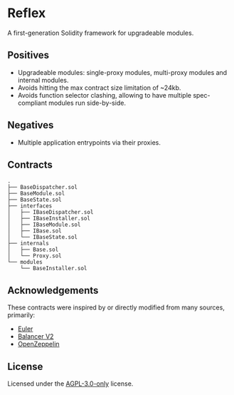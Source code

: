 # Reflex

A first-generation Solidity framework for upgradeable modules.

## Positives

- Upgradeable modules: single-proxy modules, multi-proxy modules and internal modules.
- Avoids hitting the max contract size limitation of ~24kb.
- Avoids function selector clashing, allowing to have multiple spec-compliant modules run side-by-side.

## Negatives

- Multiple application entrypoints via their proxies.

## Contracts

```
.
├── BaseDispatcher.sol
├── BaseModule.sol
├── BaseState.sol
├── interfaces
│   ├── IBaseDispatcher.sol
│   ├── IBaseInstaller.sol
│   ├── IBaseModule.sol
│   ├── IBase.sol
│   └── IBaseState.sol
├── internals
│   ├── Base.sol
│   └── Proxy.sol
└── modules
    └── BaseInstaller.sol
```

## Acknowledgements

These contracts were inspired by or directly modified from many sources, primarily:

- [Euler](https://github.com/euler-xyz/euler-contracts)
- [Balancer V2](https://github.com/balancer-labs/balancer-v2-monorepo/tree/master/pkg/vault/contracts)
- [OpenZeppelin](https://github.com/OpenZeppelin/openzeppelin-contracts)

## License

Licensed under the [AGPL-3.0-only](/LICENSE) license.
